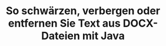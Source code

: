 ---
############################# Static ############################
layout: "auto-gen-gist"
draft: false
path: "de/redaction/java/text/docx/"
otherformats: PDF DOC DOT DOCM DOTX DOTM RTF XLSX XLSM XLTX XLTM XLS XLT CSV PPT PPTX  PPS POT PPSX PPTM PPSM POTM 

############################# Head ############################
head_title: "Schwärzen Sie DOCX Text über exakte Phrase/regulären Ausdruck in Java"
head_description: "GroupDocs.Redactions Java API ermöglicht es Entwicklern, Text aus PDF DOC DOCX RTF XLSX CSV PPT PPTX und Bildern über exakte Phrasen oder reguläre Ausdrücke in Java zu redigieren"

############################# Header ############################
title: "So schwärzen, verbergen oder entfernen Sie Text aus DOCX-Dateien mit Java"
description: "GroupDocs.Redactions Java API ermöglicht es, vertraulichen Text aus Textverarbeitungsdokumenten, Arbeitsblättern, Präsentationen, PDFs und Bildern zu redigieren, auszublenden oder zu entfernen."

######################### Download Button #######################
button:
    enable: true

############################# About ############################
about:
    enable: true
    title: "Was ist Textredaktion?"
    content: |
        Textschwärzung ist der Prozess des Entfernens vertraulicher oder unerwünschter Texte oder Informationen aus digitalen Dokumenten, während der Rest des Dokuments oder Absatzes, der sie enthält, intakt bleibt. Die Schwärzung hilft Benutzern und Organisationen, ihre vertraulichen Informationen zu schützen, indem sie ausgeblendet oder dauerhaft entfernt werden. Mit der GroupDocs.Redaction Java API können Benutzer jetzt vertraulichen Text aus Textverarbeitungsdokumenten, Arbeitsblättern, Präsentationen, PDF- und Rasterbilddateien redigieren, ausblenden oder entfernen. Die API bietet eine Vielzahl von Optionen und Methoden zum Schwärzen privater Informationen in den Dokumenten. Es unterstützt das Suchen und Schwärzen mit exakten Übereinstimmungen oder regulären Ausdrücken, das Verwenden von textuellen (Ausnahmecodes) oder grafischen (farbige Rechtecke) Schwärzungen und vieles mehr. Probieren Sie es also aus und automatisieren Sie Ihren Dokumentenschwärzungsprozess, indem Sie die API herunterladen und ihre grundlegenden und erweiterten Funktionen erkunden.

############################# content ############################
steps:
    enable: true
    block:
    - title_left: "Schwärzen Sie DOCX exakte Phrase in Java"
      content_left: |
       GroupDocs.Redaction ermöglicht das einfache Schwärzen von sensiblen oder privaten Daten aus Ihren Dokumenten. Der beliebteste Schwärzungsfall ist das Entfernen eines Textes aus einem Dokument.

       Der folgende Code kann verwendet werden, um eine Textschwärzung auf einen bestimmten Teil eines Dokuments über eine exakte Phrase anzuwenden. Es ermöglicht Benutzern, den persönlichen genauen Ausdruck „Michal Clark“ durch einen persönlichen (oder einen beliebigen Freistellungscode) zu ersetzen.

      title_right: "Sensible Daten aus DOCX entfernen"
      content_right: |
        * Erstellen Sie eine Instanz der Klasse [Redactor](https://apireference.groupdocs.com/redaction/java/com.groupdocs.redaction/Redactor) und laden Sie die Datei DOCX hoch
        * Rufen Sie die Redactor.apply-Methode mit einer neuen Instanz der ExactPhraseRedaction-Klasse auf
        * Rufen Sie die Methode redactor.save mit dem Objekt auf [ExactPhraseRedaction](https://apireference.groupdocs.com/redaction/java/com.groupdocs.redaction.redactions/ExactPhraseRedaction)
        * Rufen Sie die Methode redactor.save auf, um die Änderungen zu speichern 

      gisthash: "3202859fc19b5dfd14e8f073b70a18f8"
      gistfile: "redact_exact_phrase.java"
      
    - title_left: "Groß- und Kleinschreibung von Text in DOCX"
      content_left: |
        Das folgende Beispiel ermöglicht es Benutzern, eine phasengenaue Schwärzung mit Berücksichtigung der Groß-/Kleinschreibung durchzuführen, um einen bestimmten Textblock in einem Dokument zu entfernen oder auszublenden. Standardmäßig wird bei der Suche nach der exakten Phase die Groß-/Kleinschreibung nicht beachtet.
        
      title_right: "Führen Sie eine Groß-/Kleinschreibung über Java durch"
      content_right: |
        * Erstellen Sie eine Instanz der Klasse [Redactor](https://apireference.groupdocs.com/redaction/java/com.groupdocs.redaction/Redactor) und laden Sie die Datei DOCX hoch
        * Rufen Sie die Redactor.apply-Methode mit einer neuen Instanz der ExactPhraseRedaction-Klasse auf
        * Rufen Sie die Methode redactor.save mit dem Objekt auf [ExactPhraseRedaction](https://apireference.groupdocs.com/redaction/java/com.groupdocs.redaction.redactions/ExactPhraseRedaction)
        * Rufen Sie die Methode redactor.save auf, um die Änderungen zu speichern
        
      gisthash: "a43e3ce358f93df92373b5441bc579fb"
      gistfile: "case_sensitive_redaction.java"

    - title_left: "Schwärzen Sie Text in DOCX über das Farbfeld"
      content_left: |
        Anstatt einen geschwärzten Text zu entfernen oder dort eine Zeichenfolge zu platzieren, ist es auch möglich, ein farbiges Kästchen über den geschwärzten Text zu legen. In diesem Fall wird der übereinstimmende Text entfernt und ein farbiges Rechteck wird über dem geschwärzten Text platziert.
        
      title_right: "Verwenden Sie das Farbfeld, um Text in Java zu entfernen"
      content_right: |
        * Erstellen Sie eine Instanz der Klasse [Redactor](https://apireference.groupdocs.com/redaction/java/com.groupdocs.redaction/Redactor) und laden Sie die Datei DOCX hoch
        * Rufen Sie die Redactor.apply-Methode mit einer neuen Instanz der ExactPhraseRedaction-Klasse auf
        * Rufen Sie die Methode redactor.save mit dem Objekt auf [ExactPhraseRedaction](https://apireference.groupdocs.com/redaction/java/com.groupdocs.redaction.redactions/ExactPhraseRedaction)
        * Rufen Sie die Methode redactor.save auf, um die Änderungen zu speichern
        
      gisthash: "6d83e791388b6834a372dc90f4b455f6"
      gistfile: "redact_text_using_color_box.java"

    - title_left: "System Anforderungen"
      content_left: |
        GroupDocs.Redaction für Java-APIs werden auf allen wichtigen Plattformen und Betriebssystemen unterstützt. Den vollständigen Leitfaden zu den Systemanforderungen finden Sie unter [Systemanforderungen](https://docs.groupdocs.com/redaction/java/system-requirements). Bevor Sie den folgenden Code ausführen, vergewissern Sie sich bitte, dass die folgenden Voraussetzungen auf Ihrem System installiert sind :
         * Betriebssysteme: Microsoft Windows, Linux, MacOS
         * Entwicklungsumgebung: NetBeans, Intellij IDEA, Eclipse usw
         * Java-Laufzeitumgebung: J2SE 6.0 und höher
         * Holen Sie sich die neueste Version von GroupDocs.Redaction für Java von [Maven](https://repository.groupdocs.com/webapp/#/artifacts/browse/tree/General/repo/com/groupdocs/groupdocs-redaction)
        
      title_right: "Warum GroupDocs.Redaction verwenden"
      content_right: |
        * Erlauben Sie Benutzern, benutzerdefinierte Dokumentformate und Arten von Schwärzungen hinzuzufügen
        * Es ist keine zusätzliche Software erforderlich, um vertrauliche Informationen zu entfernen
        * Möglichkeit, Seitenbereich-Rendering-Dokument als PDF festzulegen
        * Einfache Möglichkeit, verschiedene Arten von Metadaten zu schwärzen: Autorenname, Version, Titel, Thema, Beschreibung und vieles mehr
        * Extraktion von Dokumentinformationen - Dateityp, Seitenzahl usw.

demos:
    enable: true
        

more_formats:
    enable: true


back_to_top:
    enable: true
---